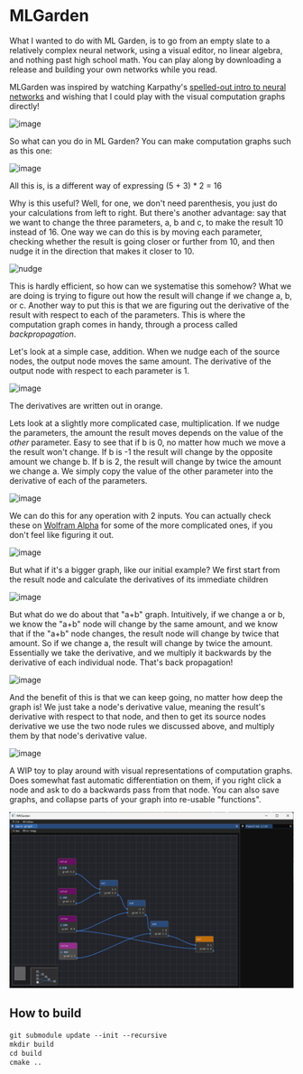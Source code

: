 # MLGarden

What I wanted to do with ML Garden, is to go from an empty slate to a relatively complex neural network, using a visual editor, no linear algebra, and nothing past high school math. You can play along by downloading a release and building your own networks while you read.

MLGarden was inspired by watching Karpathy's [spelled-out intro to neural networks](https://www.youtube.com/watch?v=VMj-3S1tku0) and wishing that I could play with the visual computation graphs directly!

![image](https://github.com/user-attachments/assets/e22ebfd3-8181-429b-9e46-03fa3b8063e9)

So what can you do in ML Garden? You can make computation graphs such as this one:

![image](https://github.com/user-attachments/assets/17505b32-df2d-4c2c-80ad-325c8ece86ab)

All this is, is a different way of expressing (5 + 3) * 2 = 16

Why is this useful? Well, for one, we don't need parenthesis, you just do your calculations from left to right. But there's another advantage: say that we want to change the three parameters, a, b and c, to make the result 10 instead of 16. One way we can do this is by moving each parameter, checking whether the result is going closer or further from 10, and then nudge it in the direction that makes it closer to 10.

![nudge](https://github.com/user-attachments/assets/eaae4a93-26df-4bac-ab3f-54cc1afbe26d)

This is hardly efficient, so how can we systematise this somehow? What we are doing is trying to figure out how the result will change if we change a, b, or c. Another way to put this is that we are figuring out the derivative of the result with respect to each of the parameters. This is where the computation graph comes in handy, through a process called *backpropagation*.

Let's look at a simple case, addition. When we nudge each of the source nodes, the output node moves the same amount. The derivative of the output node with respect to each parameter is 1.

![image](https://github.com/user-attachments/assets/148ec9ac-35c3-4dea-8ea9-0cd94dd74b57)

The derivatives are written out in orange.

Lets look at a slightly more complicated case, multiplication. If we nudge the parameters, the amount the result moves depends on the value of the *other* parameter. Easy to see that if b is 0, no matter how much we move a the result won't change. If b is -1 the result will change by the opposite amount we change b. If b is 2, the result will change by twice the amount we change a. We simply copy the value of the other parameter into the derivative of each of the parameters.

![image](https://github.com/user-attachments/assets/c3d287df-38f1-4bb7-9d72-ce3d7bc5d4eb)

We can do this for any operation with 2 inputs. You can actually check these on [Wolfram Alpha](https://www.wolframalpha.com/) for some of the more complicated ones, if you don't feel like figuring it out.

![image](https://github.com/user-attachments/assets/34ba41c6-9f12-4ca1-8c90-c40ddb27c0ee)

But what if it's a bigger graph, like our initial example? We first start from the result node and calculate the derivatives of its immediate children

![image](https://github.com/user-attachments/assets/fcb6db41-2c89-4051-8dc6-ee4c1c283100)

But what do we do about that "a+b" graph. Intuitively, if we change a or b, we know the "a+b" node will change by the same amount, and we know that if the "a+b" node changes, the result node will change by twice that amount. So if we change a, the result will change by twice the amount. Essentially we take the derivative, and we multiply it backwards by the derivative of each individual node. That's back propagation!

![image](https://github.com/user-attachments/assets/eff71ad8-69bd-4c06-97ea-fdb1209eb790)

And the benefit of this is that we can keep going, no matter how deep the graph is! We just take a node's derivative value, meaning the result's derivative with respect to that node, and then to get its source nodes derivative we use the two node rules we discussed above, and multiply them by that node's derivative value.

![image](https://github.com/user-attachments/assets/462335b6-f248-431a-8f80-ad6761040b2b)




A WIP toy to play around with visual representations of computation graphs. Does somewhat fast automatic differentiation on them, if you right click a node and ask to do a backwards pass from that node. You can also save graphs, and collapse parts of your graph into re-usable "functions".

![screenshot of nn garden](./screenshot.png)

## How to build

```
git submodule update --init --recursive
mkdir build
cd build
cmake ..
```
